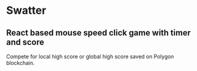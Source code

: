 # Swatter

## React based mouse speed click game with timer and score

Compete for local high score or global high score saved on Polygon blockchain.
